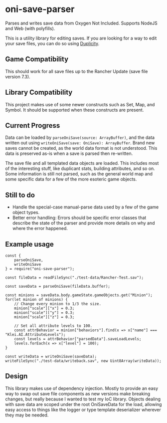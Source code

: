 # oni-save-parser

Parses and writes save data from Oxygen Not Included. Supports NodeJS and Web (with polyfills).

This is a utility library for editing saves. If you are looking for a way to edit your save files, you can do so using [Duplicity](https://github.com/RoboPhred/oni-duplicity).

## Game Compatibility

This should work for all save files up to the Rancher Update (save file version 7.3).

## Library Compatibility

This project makes use of some newer constructs such as Set, Map, and Symbol. It should be supported
when these constructs are present.

## Current Progress

Data can be loaded by `parseOniSave(source: ArrayBuffer)`, and the data written out using `writeOniSave(save: OniSave): ArrayBuffer`.
Brand new saves cannot be created, as the world data format is not understood. This data is preserved as-is when a save is parsed then re-written.

The save file and all templated data objects are loaded.
This includes most of the interesting stuff, like duplicant stats, building attributes, and so on.
Some information is still not parsed, such as the general world map and some specific data for a few of
the more esoteric game objects.

## Still to do

- Handle the special-case manual-parse data used by a few of the game object types.
- Better error handling: Errors should be specific error classes that describe the state of the parser and
  provide more details on why and where the error happened.

## Example usage

```
const {
    parseOniSave,
    writeOniSave
} = require("oni-save-parser");

const fileData = readFileSync("./test-data/Rancher-Test.sav");

const saveData = parseOniSave(fileData.buffer);

const minions = saveData.body.gameState.gameObjects.get("Minion");
for(let minion of minions) {
    // Change every minion to 1/3 the size.
    minion["scale"]["x"] = 0.3;
    minion["scale"]["y"] = 0.3;
    minion["scale"]["z"] = 0.3;

    // Set all attribute levels to 100.
    const attrBehavior = minion["behaviors"].find(x => x["name"] === "Klei.AI.AttributeLevels");
    const levels = attrBehavior["parsedData"].saveLoadLevels;
    levels.forEach(x => x["level"] = 100);
}

const writeData = writeOniSave(saveData);
writeFileSync("./test-data/writeback.sav", new Uint8Array(writeData));
```

## Design

This library makes use of dependency injection. Mostly to provide an easy way to swap out save file
components as new versions make breaking changes, but really because I wanted to test my IoC library.
Objects dealing with save data are scoped under the root OniSaveData for the load, allowing
easy access to things like the logger or type template deserializer wherever they may be needed.
